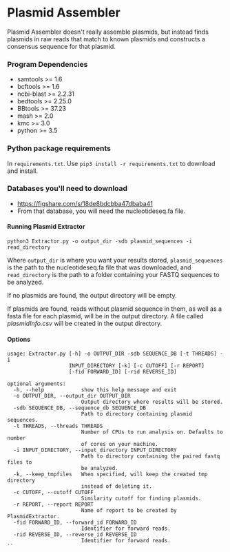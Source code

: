 # Plasmid Assembler

Plasmid Assembler doesn't really assemble plasmids, but instead finds plasmids in raw reads that match
to known plasmids and constructs a consensus sequence for that plasmid.

### Program Dependencies

- samtools >= 1.6
- bcftools >= 1.6
- ncbi-blast >= 2.2.31
- bedtools >= 2.25.0
- BBtools >= 37.23
- mash >= 2.0
- kmc >= 3.0
- python >= 3.5

### Python package requirements

In `requirements.txt`. Use `pip3 install -r requirements.txt` to download and install.

### Databases you'll need to download
- https://figshare.com/s/18de8bdcbba47dbaba41
- From that database, you will need the nucleotideseq.fa file.

#### Running Plasmid Extractor

`python3 Extractor.py -o output_dir -sdb plasmid_sequences -i read_directory`

Where `output_dir` is where you want your results stored, `plasmid_sequences` is the path to the nucleotideseq.fa file that was downloaded, and `read_directory` is the path to a folder containing your
FASTQ sequences to be analyzed.

If no plasmids are found, the output directory will be empty.

If plasmids are found, reads without plasmid sequence in them, as well as a fasta file for each plasmid, 
will be in the output directory. A file called _plasmidInfo.csv_ will be created in the output directory.


#### Options

```
usage: Extractor.py [-h] -o OUTPUT_DIR -sdb SEQUENCE_DB [-t THREADS] -i
                    INPUT_DIRECTORY [-k] [-c CUTOFF] [-r REPORT]
                    [-fid FORWARD_ID] [-rid REVERSE_ID]

optional arguments:
  -h, --help            show this help message and exit
  -o OUTPUT_DIR, --output_dir OUTPUT_DIR
                        Output directory where results will be stored.
  -sdb SEQUENCE_DB, --sequence_db SEQUENCE_DB
                        Path to directory containing plasmid sequences.
  -t THREADS, --threads THREADS
                        Number of CPUs to run analysis on. Defaults to number
                        of cores on your machine.
  -i INPUT_DIRECTORY, --input_directory INPUT_DIRECTORY
                        Path to directory containing the paired fastq files to
                        be analyzed.
  -k, --keep_tmpfiles   When specified, will keep the created tmp directory
                        instead of deleting it.
  -c CUTOFF, --cutoff CUTOFF
                        Similarity cutoff for finding plasmids.
  -r REPORT, --report REPORT
                        Name of report to be created by PlasmidExtractor.
  -fid FORWARD_ID, --forward_id FORWARD_ID
                        Identifier for forward reads.
  -rid REVERSE_ID, --reverse_id REVERSE_ID
                        Identifier for forward reads.
``
